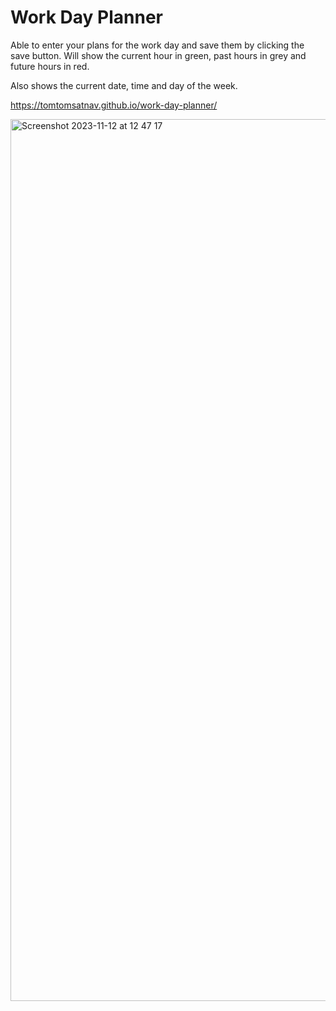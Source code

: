 # Work Day Planner

Able to enter your plans for the work day and save them by clicking the save button. Will show the current hour in green, past hours in grey and future hours in red.

Also shows the current date, time and day of the week.

https://tomtomsatnav.github.io/work-day-planner/

<img width="1411" alt="Screenshot 2023-11-12 at 12 47 17" src="https://github.com/tomtomsatnav/work-day-planner/assets/4332402/87540440-daf8-4118-ab6c-3a93d3c51b9a">

